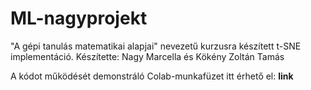 # ML-nagyprojekt

"A gépi tanulás matematikai alapjai" nevezetű kurzusra készített t-SNE implementáció.
Készítette: Nagy Marcella és Kökény Zoltán Tamás

A kódot működését demonstráló Colab-munkafüzet itt érhető el: **link**
